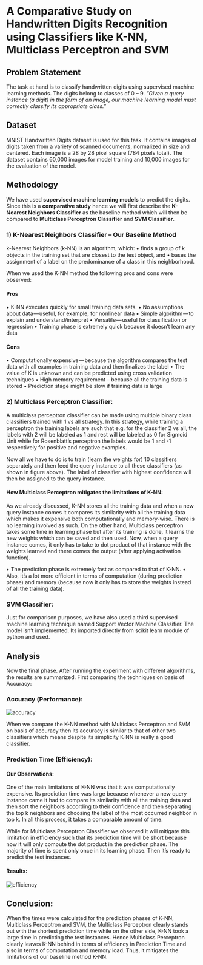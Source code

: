 # A Comparative Study on Handwritten Digits Recognition using Classifiers like K-NN, Multiclass Perceptron and SVM

## Problem Statement
The task at hand is to classify handwritten digits using supervised machine learning methods. The digits belong to classes of 0 – 9. 
*“Given a query instance (a digit) in the form of an image, our machine learning model must correctly classify its appropriate class.”*

## Dataset
MNIST Handwritten Digits dataset is used for this task. It contains images of digits taken from a variety of scanned documents, normalized in size and centered.
Each image is a 28 by 28 pixel square (784 pixels total). The dataset contains 60,000 images for model training and 10,000 images for the evaluation of the model.

## Methodology
We have used **supervised machine learning models** to predict the digits. Since this is a **comparative study** hence we will first describe the **K-Nearest Neighbors Classifier** as the baseline method which will then be compared to **Multiclass Perceptron Classifier** and **SVM Classifier**.

### 1) K-Nearest Neighbors Classifier – Our Baseline Method
k-Nearest Neighbors (k-NN) is an algorithm, which:
•	ﬁnds a group of k objects in the training set that are closest to the test object, and
•	bases the assignment of a label on the predominance of a class in this neighborhood.

When we used the K-NN method the following pros and cons were observed:

#### Pros
•	K-NN executes quickly for small training data sets.
•	No assumptions about data — useful, for example, for nonlinear data
•	Simple algorithm — to explain and understand/interpret
•	Versatile — useful for classification or regression
•	Training phase is extremely quick because it doesn’t learn any data

#### Cons
•	Computationally expensive — because the algorithm compares the test data with all examples in training data and then finalizes the label
•	The value of K is unknown and can be predicted using cross validation techniques
•	High memory requirement – because all the training data is stored
•	Prediction stage might be slow if training data is large

### 2) Multiclass Perceptron Classifier:
A multiclass perceptron classifier can be made using multiple binary class classifiers trained with 1 vs all strategy. In this strategy, while training a perceptron the training labels are such that e.g. for the classifier 2 vs all, the labels with 2 will be labeled as 1 and rest will be labeled as 0 for Sigmoid Unit while for Rosenblatt’s perceptron the labels would be 1 and -1 respectively for positive and negative examples. 

Now all we have to do is to train (learn the weights for) 10 classifiers separately and then feed the query instance to all these classifiers (as shown in figure above). The label of classifier with highest confidence will then be assigned to the query instance. 

#### How Multiclass Perceptron mitigates the limitations of K-NN:

As we already discussed, K-NN stores all the training data and when a new query instance comes it compares its similarity with all the training data which makes it expensive both computationally and memory-wise. There is no learning involved as such. On the other hand, Multiclass perceptron takes some time in learning phase but after its training is done, it learns the new weights which can be saved and then used. Now, when a query instance comes, it only has to take to dot product of that instance with the weights learned and there comes the output (after applying activation function). 

•	The prediction phase is extremely fast as compared to that of K-NN. 
•	Also, it’s a lot more efficient in terms of computation (during prediction phase) and memory (because now it only has to store the weights instead of all the training data). 

### SVM Classifier:

Just for comparison purposes, we have also used a third supervised machine learning technique named Support Vector Machine Classifier.
The model isn’t implemented. Its imported directly from scikit learn module of python and used.

## Analysis

Now the final phase. After running the experiment with different algorithms, the results are summarized. First comparing the techniques on basis of Accuracy:

### Accuracy (Performance):

![accuracy](../master/Images/r1.png)

When we compare the K-NN method with Multiclass Perceptron and SVM on basis of accuracy then its accuracy is similar to that of other two classifiers which means despite its simplicity K-NN is really a good classifier.

### Prediction Time (Efficiency):

#### Our Observations:

One of the main limitations of K-NN was that it was computationally expensive. Its prediction time was large because whenever a new query instance came it had to compare its similarity with all the training data and then sort the neighbors according to their confidence and then separating the top k neighbors and choosing the label of the most occurred neighbor in top k. In all this process, it takes a comparable amount of time.

While for Multiclass Perceptron Classifier we observed it will mitigate this limitation in efficiency such that its prediction time will be short because now it will only compute the dot product in the prediction phase. The majority of time is spent only once in its learning phase. Then it’s ready to predict the test instances. 

#### Results:

![efficiency](../master/Images/r2.png)


## Conclusion:

When the times were calculated for the prediction phases of K-NN, Multiclass Perceptron and SVM, the Multiclass Perceptron clearly stands out with the shortest prediction time while on the other side, K-NN took a large time in predicting the test instances.
Hence Multiclass Perceptron clearly leaves K-NN behind in terms of efficiency in Prediction Time and also in terms of computation and memory load. Thus, it mitigates the limitations of our baseline method K-NN.


